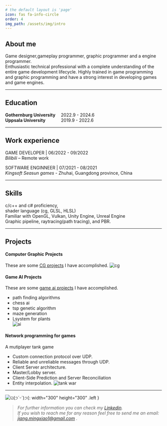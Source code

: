 ```yaml
---
# the default layout is 'page'
icon: fas fa-info-circle
order: 4
img_path: /assets/img/intro
---
```


## About me
Game designer,gameplay programmer, graphic programmer and a engine programmer.  
Enthusiastic technical professional with a complete understanding of the entire game development lifecycle. Highly trained in game programming and graphic programming and have a strong interest in developing games and game engines.    

*****
## Education 
__Gothernburg University__  &emsp;2022.9 - 2024.6   
__Uppsala University__  &emsp; &emsp;&emsp;2019.9 - 2022.6

******
## Work experience

GAME DEVELOPER | 06/2022 - 09/2022   
*Bilibili* – Remote work

SOFTWARE ENGINNEER | 07/2021 - 08/2021   
*Kingsoft Seasun games* - Zhuhai, Guangdong province, China 

******
## Skills
c/c++ and c# proficiency,   
shader language (cg, GLSL, HLSL)  
Familiar with OpenGL, Vulkan, Unity Engine, Unreal Engine  
Graphic pipeline, raytracing(path tracing), and PBR.

*****
## Projects

#### Computer Graphic Projects
These are some [CG projects](/posts/cgLab) I have accomplished.
![cg](cg.png) 

#### Game AI Projects
These are some [game ai projects](/posts/gameai) I have accomplished.
- path finding algorithms
- chess ai
- tsp genetic algorithm
- maze generation
- Lsystem for plants  
![ai](ai.png) 

#### Network programming for games 
A mutiplayer tank game 
- Custom connection protocol over UDP.
- Reliable and unreliable messages through UDP.
- Client Server architecture.
- Master/Lobby server.
- Client-Side Prediction and Server Reconciliation
- Entity interpolation.
![tank war](net.png)  

*************************** 
 
![ଘ(੭ˊᵕˋ)੭](popocat.gif){: width="300" height="300" .left }  
>*For further information you can check my [Linkedin](https://www.linkedin.com/in/mingxiao-jiang/).*   
>*If you wish to reach me for any reason feel free to send me an email: jiang.mingxiao1@gmail.com .*  
